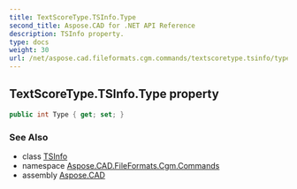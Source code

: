 ```yaml
---
title: TextScoreType.TSInfo.Type
second_title: Aspose.CAD for .NET API Reference
description: TSInfo property. 
type: docs
weight: 30
url: /net/aspose.cad.fileformats.cgm.commands/textscoretype.tsinfo/type/
---
```

## TextScoreType.TSInfo.Type property

```csharp
public int Type { get; set; }
```

### See Also

* class [TSInfo](../)
* namespace [Aspose.CAD.FileFormats.Cgm.Commands](../../textscoretype.tsinfo/)
* assembly [Aspose.CAD](../../../)


